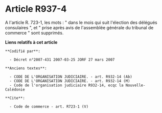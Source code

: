 # Article R937-4

A l'article R. 723-1, les mots : " dans le mois qui suit l'élection des délégués consulaires ", et " prise après avis de
l'assemblée générale du tribunal de commerce " sont supprimés.

**Liens relatifs à cet article**

	**Codifié par**:

	  - Décret n°2007-431 2007-03-25 JORF 27 mars 2007

	**Anciens textes**:

	  - CODE DE L'ORGANISATION JUDICIAIRE. - art. R932-14 (Ab)
	  - CODE DE L'ORGANISATION JUDICIAIRE. - art. R932-14 (M)
	  - Code de l'organisation judiciaire R932-14, ecqc la Nouvelle-Calédonie

	**Cite**:

	  - Code de commerce - art. R723-1 (V)
